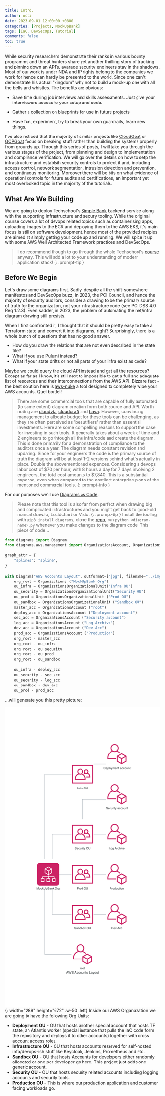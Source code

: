 ```yaml
---
title: Intro. 
author: octi
date: 2023-09-01 12:00:00 +0800
categories: [Projects, MockUpBank]
tags: [IaC, DevSecOps, Tutorial]
comments: false
toc: true
---
```


While security researchers demonstrate their ranks in various bounty programms and threat hunters share yet another thrilling story of tracking and pinning down an APTs, avarage security engineers stay in the shadows. Most of our work is under NDA and IP rights belong to the companies we work for hence can hardly be presented to the world. Since one can't demonstrate his actual "kingdom" why not to build a mock-up one with all the bells and whistles. The benefits are obvious:

- Save time during job interviews and skills assessments. Just give your interviewers access to your setup and code.

- Gather a collection on blueprints for use in future projects

- Have fun, experiment, try to break your own guardrails, learn new things.

I've also noticed that the majority of similar projects like [CloudGoat](https://github.com/RhinoSecurityLabs/cloudgoat) or [GCPGoat](https://github.com/ine-labs/GCPGoat) focus on breaking stuff rather than building the systems properly from grounds up. Through this series of posts, I will take you through the various stages of the project, from planning and design to implementation and compliance verification. We will go over the details on how to setp the infrastructure and establsih security controls to protect it and, including access control, network segmentation, intrusion detection and prevention, and continuous monitoring. Moreover there will be bits on what evidence of operationl controls for future audits and certifications, an important yet most overlooked topic in the majority of the tutorials.

## What Are We Building

We are going to deploy Techschool's [Simple Bank](https://github.com/techschool/simplebank) backend service along with the supporting infrastructure and secury tooling. While the original course covers a lot of devops related topics such as containerising apps, uploading images to the ECR and deploying them to the AWS EKS, it's main focus is still on software development, hence most of the provided recipies are aimed at simply getting your code up and running. We will spice it up with some AWS Well Architected Framework practices and DevSecOps.

> I do recommend though to go through the whole Techschool's [course](https://www.youtube.com/c/TECHSCHOOLGURU) anyway. This will add a lot to your understanding of modern application stack!
{: .prompt-tip }

## Before We Begin

Let's draw some diagrams first. Sadly, despite all the shift-somewhere manifestos and DevSecOps buzz, in 2023, the PCI Council, and hence the majority of security auditors, consider a drawing to be the primary source of truth for the organization, not your infrastracture code (see PCI DSS 4.0 Req 1.2.3). Even sadder, in 2023, the problem of automating the net/infra diagram drawing still presists.

When I first confronted it, I thought that it should be pretty easy to take a Terraform state and convert it into diagrams, right? Surprisingly, there is a whole bunch of questions that has no good answer.

- How do you draw the relations that are not even described in the state file?
- What if you use Pulumi instead?
- What if your state drifts or not all parts of your infra exist as code?

Maybe we could query the cloud API instead and get all the resources? Except as far as I know, it’s still next to impossible to get a full and adequate list of resources and their interconnections from the AWS API.
Bizzare fact - the best solution here is  [aws-nuke](https://github.com/rebuy-de/aws-nuke) a tool designed to completely wipe your AWS accounts. Quel bordel!

>There are some commercial tools that are capable of fully automated (to some extent) diagram creation form both source and API. Worth noting are [cloudviz](https://cloudviz.io), [cloudcraft](https://www.cloudcraft.co/) and [hava](https://www.hava.io). However, convincing management to allocate budget for these tools can be challenging, as they are often perceived as 'beautifiers' rather than essential investments. Here are some compelling reasons to support the case for investing in such tools. It generally takes about a week of time and 2 engineers to go thtough all the infra/code and create the diagram. This is done primarily for a demonstration of compliance to the auditors once a year. The diagram needs constant revision and updating. Since for your engineers the code is the primary source of truth the diagram will be at least 1-2 versions behind what's actually in place. Double the abovementioned expences. Considering a devops labor cost of $70 per hour, with 8 hours a day for 7 days involving 2 engineers, the total cost amounts to $7,840. This is a substantial expense, even when compared to the costliest enterprise plans of the mentioned commercial tools.
{: .prompt-info }

For our purposes we'll use [Diagrams as Code](https://diagrams.mingrammer.com/).

> Please note that this tool is also far from perfect when drawing big and complicated infrastructures and you might get back to good-old manual draw.io, Lucidchart or Visio.
{: .prompt-tip }
Install the tooling with `pip3 install diagrams`, clone the [repo](https://github.com/h0c0b/mockup-bank-docs), run `python <diagram-name>.py` whenever you make changes to the diagram code.
This piece of code...

```python
from diagrams import Diagram
from diagrams.aws.management import OrganizationsAccount, OrganizationsOrganizationalUnit, Organizations

graph_attr = {
    "splines": "spline",
}

with Diagram("AWS Accounts Layout", outformat=["jpg"], filename="../img/acc_arch", direction='LR'):
    org_root = Organizations ("MockUpBank Org")
    ou_infra = OrganizationsOrganizationalUnit("Infra OU")
    ou_security = OrganizationsOrganizationalUnit("Security OU")
    ou_prod = OrganizationsOrganizationalUnit ("Prod OU")
    ou_sandbox = OrganizationsOrganizationalUnit ("Sandbox OU")
    master_acc = OrganizationsAccount ("root")
    deploy_acc = OrganizationsAccount ("Deployment account")
    sec_acc = OrganizationsAccount ("Security account")
    log_acc = OrganizationsAccount ("Log Archive")
    dev_acc = OrganizationsAccount ("Dev Acc")
    prod_acc = OrganizationsAccount ("Production")
    org_root - master_acc
    org_root - ou_infra 
    org_root - ou_security 
    org_root - ou_prod
    org_root - ou_sandbox

    ou_infra - deploy_acc
    ou_security - sec_acc
    ou_security - log_acc
    ou_sandbox - dev_acc
    ou_prod - prod_acc
```

...will generate you this pretty picture:

![Accounts Structure Diagrm](/assets/img/20230901/acc_arch.png){: width="289" height="672" .w-50 .left}
Inside our AWS Organazation we are going to have the following Org Units:
- **Deployment OU** - OU that hosts another special account that hosts TF state, an Atlantis worker (special instance that pulls the IaC code form the repository and deploys it to other accounts) together with cross account access roles.
- **Infrastructure OU** - OU that hosts accounts reserved for self-hosted infa/devops-ish stuff like Keycloak, Jenkins, Prometheus and etc.
- **Sandbox OU** - OU that hosts Accounts for developers either randomly allocated or one per developer go here. This project just adds one generic account.
- **Security OU** - OU that hosts security related accounts including logging accounts and security tools.
- **Production OU** - This is where our production application and customer facing workloads go.
